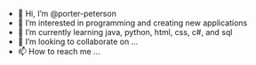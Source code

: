- 👋 Hi, I’m @porter-peterson
- 👀 I’m interested in programming and creating new applications
- 🌱 I’m currently learning java, python, html, css, c#, and sql
- 💞️ I’m looking to collaborate on ...
- 📫 How to reach me ...

<!---
porter-peterson/porter-peterson is a ✨ special ✨ repository because its `README.md` (this file) appears on your GitHub profile.
You can click the Preview link to take a look at your changes.
--->
